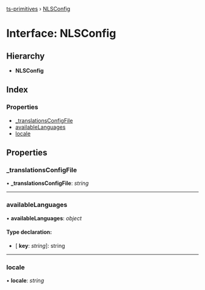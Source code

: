[ts-primitives](../README.md) › [NLSConfig](nlsconfig.md)

# Interface: NLSConfig

## Hierarchy

* **NLSConfig**

## Index

### Properties

* [_translationsConfigFile](nlsconfig.md#_translationsconfigfile)
* [availableLanguages](nlsconfig.md#availablelanguages)
* [locale](nlsconfig.md#locale)

## Properties

###  _translationsConfigFile

• **_translationsConfigFile**: *string*

___

###  availableLanguages

• **availableLanguages**: *object*

#### Type declaration:

* \[ **key**: *string*\]: string

___

###  locale

• **locale**: *string*
